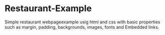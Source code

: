 # Restaurant-Example
Simple restaurant webpageexample usig html and css with basic properties such as margin, padding, backgrounds, images, fonts and Embedded links.
